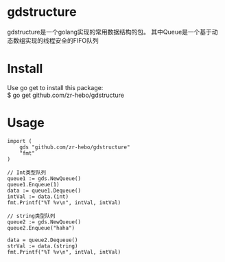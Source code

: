# gdstructure
gdstructure是一个golang实现的常用数据结构的包。
其中Queue是一个基于动态数组实现的线程安全的FIFO队列
# Install

Use go get to install this package:<br>
$ go get github.com/zr-hebo/gdstructure

# Usage

	import (
		gds "github.com/zr-hebo/gdstructure"
		"fmt"
	)
  
	// Int类型队列
	queue1 := gds.NewQueue()
	queue1.Enqueue(1)
	data := queue1.Dequeue()
	intVal := data.(int)
	fmt.Printf("%T %v\n", intVal, intVal)
	
	// string类型队列
	queue2 := gds.NewQueue()
	queue2.Enqueue("haha")
	
	data = queue2.Dequeue()
	strVal := data.(string)
	fmt.Printf("%T %v\n", intVal, intVal)
